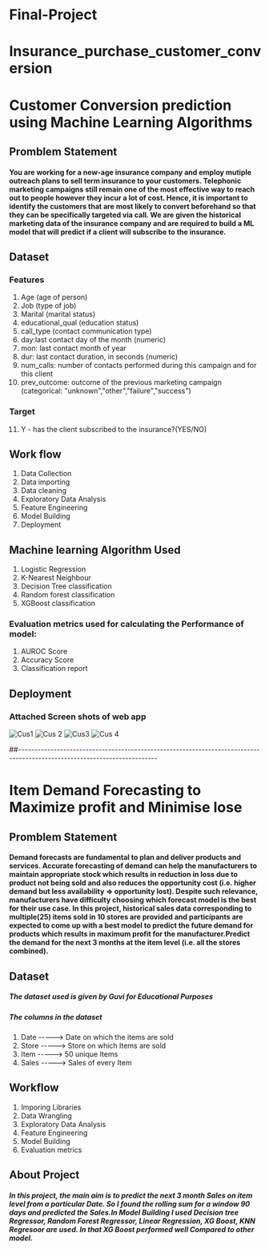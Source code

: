 # Final-Project
# Insurance_purchase_customer_conversion
# Customer Conversion prediction using Machine Learning Algorithms
## Promblem Statement

#### You are working for a new-age insurance company and employ mutiple outreach plans to sell term insurance to your customers. Telephonic marketing campaigns still remain one of the most effective way to reach out to people however they incur a lot of cost. Hence, it is important to identify the customers that are most likely to convert beforehand so that they can be specifically targeted via call. We are given the historical marketing data of the insurance company and are required to build a ML model that will predict if a client will subscribe to the insurance. 

## Dataset
 ### Features
 1. Age (age of person)
 2. Job (type of job)
 3. Marital (marital status)
 4. educational_qual (education status)
 5. call_type (contact communication type) 
 6. day:last contact day of the month (numeric) 
 7. mon: last contact month of year
 8. dur: last contact duration, in seconds (numeric)
 9. num_calls: number of contacts performed during this campaign and for this client
 10. prev_outcome: outcome of the previous marketing campaign (categorical: "unknown","other","failure","success")
 
 ### Target 
 11. Y - has the client subscribed to the insurance?(YES/NO)
 
 ## Work flow 
 
 1. Data Collection
 2. Data importing
 3. Data cleaning
 4. Exploratory Data Analysis
 5. Feature Engineering
 6. Model Building
 7. Deployment
 
 ## Machine learning Algorithm Used
 
 1. Logistic Regression
 2. K-Nearest Neighbour
 3. Decision Tree classification
 4. Random forest classification
 5. XGBoost classification
 
  ### Evaluation metrics used for calculating the Performance of model:
  1. AUROC Score
  2. Accuracy Score
  3. Classification report
  
  
  ## Deployment
  ### Attached Screen shots of web app 
  ![Cus1](https://user-images.githubusercontent.com/115647490/224844129-4da88df8-34f7-484c-a467-87f223f18f7c.PNG)
  ![Cus 2](https://user-images.githubusercontent.com/115647490/224844234-be05334e-9d11-4179-8218-c58e6e282c0f.PNG)
  ![Cus3](https://user-images.githubusercontent.com/115647490/224844418-221edc97-0f89-48ae-be8a-07688c9e2a36.PNG)
  ![Cus 4](https://user-images.githubusercontent.com/115647490/224844558-2e3b8d9f-536d-43a3-99d7-adfe6a07675d.PNG)
  
  ##-------------------------------------------------------------------------------------------------------------------------
  
  # Item Demand Forecasting to Maximize profit and Minimise lose
## Promblem Statement
#### Demand forecasts are fundamental to plan and deliver products and services. Accurate forecasting of demand can help the manufacturers to maintain appropriate stock which results in reduction in loss due to product not being sold and also reduces the opportunity cost (i.e. higher demand but less availability => opportunity lost). Despite such relevance, manufacturers have difficulty choosing which forecast model is the best for their use case. In this project, historical sales data corresponding to multiple(25) items sold in 10 stores are provided and participants are expected to come up with a best model to predict the future demand for products which results in maximum profit for the manufacturer.Predict the demand for the next 3 months at the item level (i.e. all the stores combined).


## Dataset
##### The dataset used is given by Guvi for Educational Purposes
##### The columns in the dataset
1. Date  -----> Date on which the items are sold
2. Store -----> Store on which Items are sold
3. Item  -----> 50 unique Items
4. Sales -----> Sales of every Item

## Workflow
1. Imporing Libraries
2. Data Wrangling
3. Exploratory Data Analysis
4. Feature Engineering
5. Model Building
6. Evaluation metrics

## About Project
##### In this project, the main aim is to predict the next 3 month Sales on item level from a particular Date. So I found the rolling sum for a window 90 days and predicted the Sales.In Model Building I used Decision tree Regressor, Random Forest Regressor, Linear Regression, XG Boost, KNN Regresoor are used. In that XG Boost performed well Compared to other model.



  
